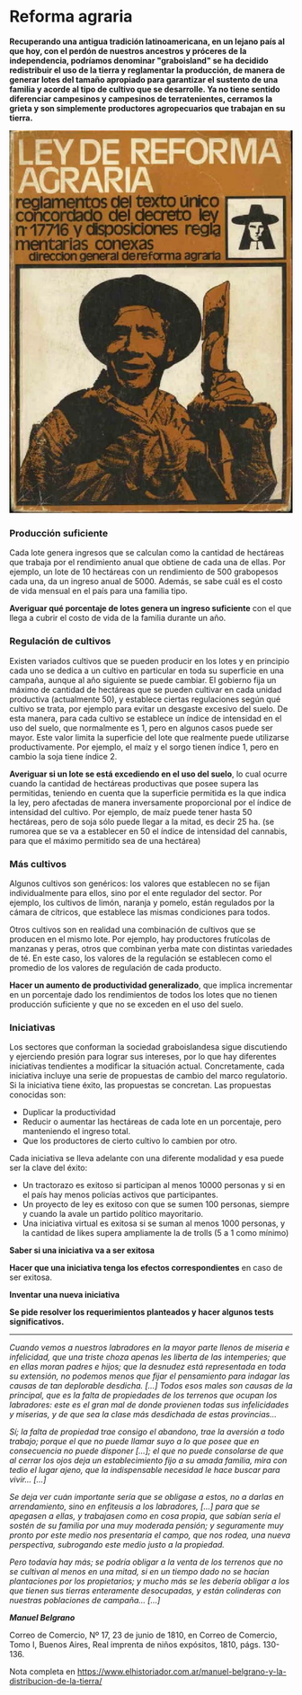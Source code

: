 # Reforma agraria

**Recuperando una antigua tradición latinoamericana, en un lejano país al que hoy, con el perdón de nuestros ancestros y próceres de la independencia, podríamos denominar "graboisland" se ha decidido redistribuir el uso de la tierra y reglamentar la producción, de manera de generar lotes del tamaño apropiado para garantizar el sustento de una familia y acorde al tipo de cultivo que se desarrolle. 
Ya no tiene sentido diferenciar campesinos y campesinos de terratenientes, cerramos la grieta y son simplemente productores agropecuarios que trabajan en su tierra.** 

![](reforma.png)

### Producción suficiente

Cada lote genera ingresos que se calculan como la cantidad de hectáreas que trabaja por el rendimiento anual que obtiene de cada una de ellas. Por ejemplo, un lote de 10 hectáreas con un rendimiento de 500 grabopesos cada una, da un ingreso anual de 5000. 
Además, se sabe cuál es el costo de vida mensual en el país para una familia tipo.

**Averiguar qué porcentaje de lotes genera un ingreso suficiente** con el que llega a cubrir el costo de vida de la familia durante un año.

### Regulación de cultivos

Existen variados cultivos que se pueden producir en los lotes y en principio cada uno se dedica a un cultivo en particular en toda su superficie en una campaña, aunque al año siguiente se puede cambiar. 
El gobierno fija un máximo de cantidad de hectáreas que se pueden cultivar en cada unidad productiva (actualmente 50), y establece ciertas regulaciones según qué cultivo se trata, por ejemplo para evitar un desgaste excesivo del suelo. De esta manera, para cada cultivo se establece un índice de intensidad en el uso del suelo, que normalmente es 1, pero en algunos casos puede ser mayor. Este valor limita la superficie del lote que realmente puede utilizarse productivamente.
Por ejemplo, el maíz y el sorgo tienen índice 1, pero en cambio la soja tiene índice 2.  

**Averiguar si un lote se está excediendo en el uso del suelo**, lo cual ocurre cuando la cantidad de hectáreas productivas que posee supera las permitidas, teniendo en cuenta que la superficie permitida es la que indica la ley, pero afectadas de manera inversamente proporcional por el índice de intensidad del cultivo. Por ejemplo, de maíz puede tener hasta 50 hectáreas, pero de soja sólo puede llegar a la mitad, es decir 25 ha. (se rumorea que se va a establecer en 50 el índice de intensidad del cannabis, para que el máximo permitido sea de una hectárea) 

### Más cultivos

Algunos cultivos son genéricos: los valores que establecen no se fijan individualmente para ellos, sino por el ente regulador del sector. Por ejemplo, los cultivos de limón, naranja y pomelo, están regulados por la cámara de cítricos, que establece las mismas condiciones para todos.

Otros cultivos son en realidad una combinación de cultivos que se producen en el mismo lote. Por ejemplo, hay productores frutícolas de manzanas y peras, otros que combinan yerba mate con distintas variedades de té. En este caso, los valores de la regulación se establecen como el promedio de los valores de regulación de cada producto.

**Hacer un aumento de productividad generalizado**, que implica incrementar en un porcentaje dado los rendimientos de todos los lotes que no tienen producción suficiente y que no se exceden en el uso del suelo. 

### Iniciativas

Los sectores que conforman la sociedad graboislandesa sigue discutiendo y ejerciendo presión para lograr sus intereses, por lo que hay diferentes iniciativas tendientes a modificar la situación actual. Concretamente, cada iniciativa incluye una serie de propuestas de cambio del marco regulatorio. Si la iniciativa tiene éxito, las propuestas se concretan. Las propuestas conocidas son: 
- Duplicar la productividad
- Reducir o aumentar las hectáreas de cada lote en un porcentaje, pero manteniendo el ingreso total.
- Que los productores de cierto cultivo lo cambien por otro. 

Cada iniciativa se lleva adelante con una diferente modalidad y esa puede ser la clave del éxito:
- Un tractorazo es exitoso si participan al menos 10000 personas y si en el país hay menos policías activos que participantes.
- Un proyecto de ley es exitoso con que se sumen 100 personas, siempre y cuando la avale un partido político mayoritario.
- Una iniciativa virtual es exitosa si se suman al menos 1000 personas, y la cantidad de likes supera ampliamente la de trolls (5 a 1 como mínimo)

**Saber si una iniciativa va a ser exitosa**

**Hacer que una iniciativa tenga los efectos correspondientes** en caso de ser exitosa.

**Inventar una nueva iniciativa**

**Se pide resolver los requerimientos planteados y hacer algunos tests significativos.**

---------------------

*Cuando vemos a nuestros labradores en la mayor parte llenos de miseria e infelicidad, que una triste choza apenas les liberta de las intemperies; que en ellas moran padres e hijos; que la desnudez está representada en toda su extensión, no podemos menos que fijar el pensamiento para indagar las causas de tan deplorable desdicha. […] Todos esos males son causas de la principal, que es la falta de propiedades de los terrenos que ocupan los labradores: este es el gran mal de donde provienen todas sus infelicidades y miserias, y de que sea la clase más desdichada de estas provincias…*

*Sí; la falta de propiedad trae consigo el abandono, trae la aversión a todo trabajo; porque el que no puede llamar suyo a lo que posee que en consecuencia no puede disponer […]; el que no puede consolarse de que al cerrar los ojos deja un establecimiento fijo a su amada familia, mira con tedio el lugar ajeno, que la indispensable necesidad le hace buscar para vivir… […]*

*Se deja ver cuán importante sería que se obligase a estos, no a darlas en arrendamiento, sino en enfiteusis a los labradores, […] para que se apegasen a ellas, y trabajasen como en cosa propia, que sabían sería el sostén de su familia por una muy moderada pensión; y seguramente muy pronto por este medio nos presentaría el campo, que nos rodea, una nueva perspectiva, subrogando este medio justo a la propiedad.*

*Pero todavía hay más; se podría obligar a la venta de los terrenos que no se cultivan al menos en una mitad, si en un tiempo dado no se hacían plantaciones por los propietarios; y mucho más se les debería obligar a los que tienen sus tierras enteramente desocupadas, y están colinderas con nuestras poblaciones de campaña… […]*

***Manuel Belgrano*** 


Correo de Comercio, Nº 17, 23 de junio de 1810, en Correo de Comercio, Tomo I, Buenos Aires, Real imprenta de niños expósitos, 1810, págs. 130-136.

Nota completa en https://www.elhistoriador.com.ar/manuel-belgrano-y-la-distribucion-de-la-tierra/

